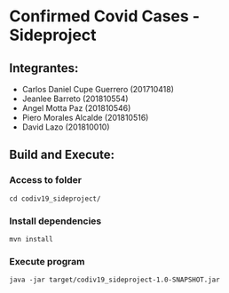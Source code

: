 # Confirmed Covid Cases - Sideproject

## Integrantes:

- Carlos Daniel Cupe Guerrero (201710418)
- Jeanlee Barreto (201810554)
- Angel Motta Paz (201810546)
- Piero Morales Alcalde (201810516)
- David Lazo (201810010)


## Build and Execute:

### Access to folder
```
cd codiv19_sideproject/
```

### Install dependencies
```
mvn install
```

### Execute program
```
java -jar target/codiv19_sideproject-1.0-SNAPSHOT.jar 
```